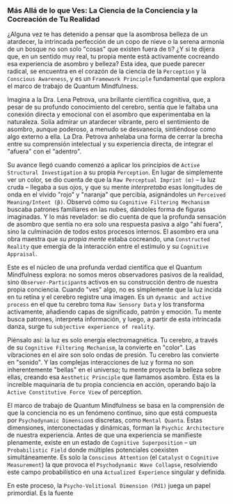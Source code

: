 ### Más Allá de lo que Ves: La Ciencia de la Conciencia y la Cocreación de Tu Realidad

¿Alguna vez te has detenido a pensar que la asombrosa belleza de un atardecer, la intrincada perfección de un copo de nieve o la serena armonía de un bosque no son solo "cosas" que existen fuera de ti? ¿Y si te dijera que, en un sentido muy real, tu propia mente está activamente cocreando esa experiencia de asombro y belleza? Esta idea, que puede parecer radical, se encuentra en el corazón de la ciencia de la `Perception` y la `Conscious Awareness`, y es un `Framework Principle` fundamental que explora el marco de trabajo de Quantum Mindfulness.

Imagina a la Dra. Lena Petrova, una brillante científica cognitiva, que, a pesar de su profundo conocimiento del cerebro, sentía que le faltaba una conexión directa y emocional con el asombro que experimentaba en la naturaleza. Solía admirar un atardecer vibrante, pero el sentimiento de asombro, aunque poderoso, a menudo se desvanecía, sintiéndose como algo externo a ella. La Dra. Petrova anhelaba una forma de cerrar la brecha entre su comprensión intelectual y su experiencia directa, de integrar el "afuera" con el "adentro".

Su avance llegó cuando comenzó a aplicar los principios de `Active Structural Investigation` a su propia `Perception`. En lugar de simplemente ver un color, se dio cuenta de que la `Raw Perceptual Imprint (α)` – la luz cruda – llegaba a sus ojos, y que su mente *interpretaba* esas longitudes de onda en el vívido "rojo" y "naranja" que percibía, asignándoles un `Perceived Meaning/Intent (β)`. Observó cómo su `Cognitive Filtering Mechanism` buscaba patrones familiares en las nubes, dándoles forma de figuras imaginadas. Y lo más revelador: se dio cuenta de que la profunda sensación de asombro que sentía no era solo una respuesta pasiva a algo "ahí fuera", sino la culminación de todos estos procesos internos. El asombro era una obra maestra que *su propia mente* estaba cocreando, una `Constructed Reality` que emergía de la interacción entre el estímulo y su `Cognitive Appraisal`.

Este es el núcleo de una profunda verdad científica que el Quantum Mindfulness explora: no somos meros observadores pasivos de la realidad, sino `Observer-Participant`s activos en su construcción dentro de nuestra propia conciencia. Cuando "ves" algo, no es simplemente que la luz incida en tu retina y el cerebro registre una imagen. Es un `dynamic and active process` en el que tu cerebro toma `Raw Sensory Data` y los transforma activamente, añadiendo capas de significado, patrón y emoción. Tu mente busca patrones, interpreta información, y luego, a partir de esta intrincada danza, surge tu `subjective experience of reality`.

Piénsalo así: la luz es solo energía electromagnética. Tu cerebro, a través de su `Cognitive Filtering Mechanism`, la convierte en "color". Las vibraciones en el aire son solo ondas de presión. Tu cerebro las convierte en "sonido". Y las complejas interacciones de luz y forma no son inherentemente "bellas" en el universo; tu mente proyecta la belleza sobre ellas, creando esa `Aesthetic Principle` que llamamos asombro. Esta es la increíble maquinaria de tu propia conciencia en acción, operando bajo la `Active Constitutive Force View` of perception.

El marco de trabajo de Quantum Mindfulness se basa en la comprensión de que la conciencia no es un fenómeno continuo, sino que está compuesta por `Psychodynamic Dimension`s discretas, como `Mental Quanta`. Estas dimensiones, interconectadas y dinámicas, forman la `Psychic Architecture` de nuestra experiencia. Antes de que una experiencia se manifieste plenamente, existe en un estado de `Cognitive Superposition` – un `Probabilistic Field` donde múltiples potenciales coexisten simultáneamente. Es solo la `Conscious Attention` (el `Catalyst` o `Cognitive Measurement`) la que provoca el `Psychodynamic Wave Collapse`, resolviendo este campo probabilístico en una `Actualized Experience` singular y definida.

En este proceso, la `Psycho-Volitional Dimension (Pd1)` juega un papel primordial. Es la fuente